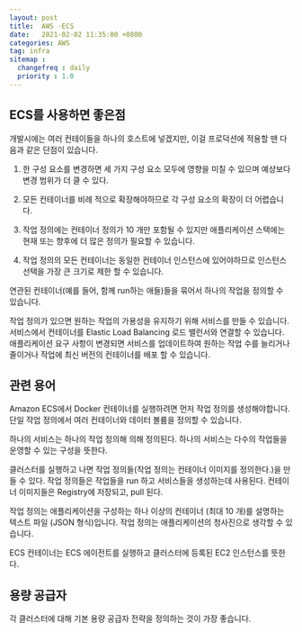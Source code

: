 ```yaml
---
layout: post
title:  AWS -ECS
date:   2021-02-02 11:35:00 +0800
categories: AWS
tag: infra
sitemap :
  changefreq : daily
  priority : 1.0
---
```


## ECS를 사용하면 좋은점

개발시에는 여러 컨테이들을 하나의 호스트에 넣겠지만, 이걸 프로덕션에 적용할 땐 다음과 같은 단점이 있습니다. 

1. 한 구성 요소를 변경하면 세 가지 구성 요소 모두에 영향을 미칠 수 있으며 예상보다 변경 범위가 더 클 수 있다.
2. 모든 컨테이너를 비례 적으로 확장해야하므로 각 구성 요소의 확장이 더 어렵습니다.

3. 작업 정의에는 컨테이너 정의가 10 개만 포함될 수 있지만 애플리케이션 스택에는 현재 또는 향후에 더 많은 정의가 필요할 수 있습니다.

4. 작업 정의의 모든 컨테이너는 동일한 컨테이너 인스턴스에 있어야하므로 인스턴스 선택을 가장 큰 크기로 제한 할 수 있습니다.

연관된 컨테이너(예를 들어, 함께 run하는 애들)들을 묶어서 하나의 작업을 정의할 수 있습니다.

작업 정의가 있으면 원하는 작업의 가용성을 유지하기 위해 서비스를 만들 수 있습니다. 서비스에서 컨테이너를 Elastic Load Balancing 로드 밸런서와 연결할 수 있습니다. 애플리케이션 요구 사항이 변경되면 서비스를 업데이트하여 원하는 작업 수를 늘리거나 줄이거나 작업에 최신 버전의 컨테이너를 배포 할 수 있습니다.

## 관련 용어

Amazon ECS에서 Docker 컨테이너를 실행하려면 먼저 작업 정의를 생성해야합니다. 단일 작업 정의에서 여러 컨테이너와 데이터 볼륨을 정의할 수 있습니다.

하나의 서비스는 하나의 작업 정의해 의해 정의된다. 하나의 서비스는 다수의 작업들을 운영할 수 있는 구성을 뜻한다.

클러스터를 실행하고 나면 작업 정의들(작업 정의는 컨테이너 이미지를 정의한다.)을 만들 수 있다. 작업 정의들은 작업들을 run 하고 서비스들을 생성하는데 사용된다. 컨테이너 이미지들은 Registry에 저장되고, pull 된다.

작업 정의는 애플리케이션을 구성하는 하나 이상의 컨테이너 (최대 10 개)를 설명하는 텍스트 파일 (JSON 형식)입니다. 작업 정의는 애플리케이션의 청사진으로 생각할 수 있습니다.

ECS 컨테이너는 ECS 에이전트를 실행하고 클러스터에 등록된 EC2 인스턴스를 뜻한다.

## 용량 공급자

 각 클러스터에 대해 기본 용량 공급자 전략을 정의하는 것이 가장 좋습니다.